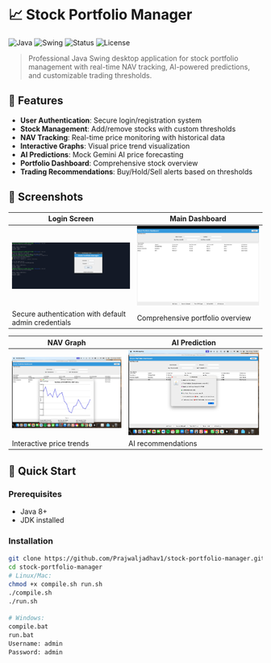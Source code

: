 # 📈 Stock Portfolio Manager

![Java](https://img.shields.io/badge/Java-8%2B-orange)
![Swing](https://img.shields.io/badge/GUI-Swing-blue)
![Status](https://img.shields.io/badge/Status-Production%20Ready-green)
![License](https://img.shields.io/badge/License-Educational-lightgrey)

> Professional Java Swing desktop application for stock portfolio management with real-time NAV tracking, AI-powered predictions, and customizable trading thresholds.

## 🌟 Features

- **User Authentication**: Secure login/registration system
- **Stock Management**: Add/remove stocks with custom thresholds
- **NAV Tracking**: Real-time price monitoring with historical data
- **Interactive Graphs**: Visual price trend visualization
- **AI Predictions**: Mock Gemini AI price forecasting
- **Portfolio Dashboard**: Comprehensive stock overview
- **Trading Recommendations**: Buy/Hold/Sell alerts based on thresholds

## 📸 Screenshots

| Login Screen | Main Dashboard |
|--------------|----------------|
| ![Login Screen](./screenshot/login-screen.png) | ![Dashboard](./screenshot/dashboard.jpg) |
| Secure authentication with default admin credentials | Comprehensive portfolio overview |

| NAV Graph | AI Prediction |
|-----------|---------------|
| ![Graph View](./screenshot/nav-graph.jpg) | ![AI Prediction](./screenshot/ai-prediction.jpg) |
| Interactive price trends | AI recommendations |

## 🚀 Quick Start

### Prerequisites
- Java 8+
- JDK installed

### Installation
```bash
git clone https://github.com/Prajwaljadhav1/stock-portfolio-manager.git
cd stock-portfolio-manager
# Linux/Mac:
chmod +x compile.sh run.sh
./compile.sh
./run.sh

# Windows:
compile.bat
run.bat
Username: admin
Password: admin
